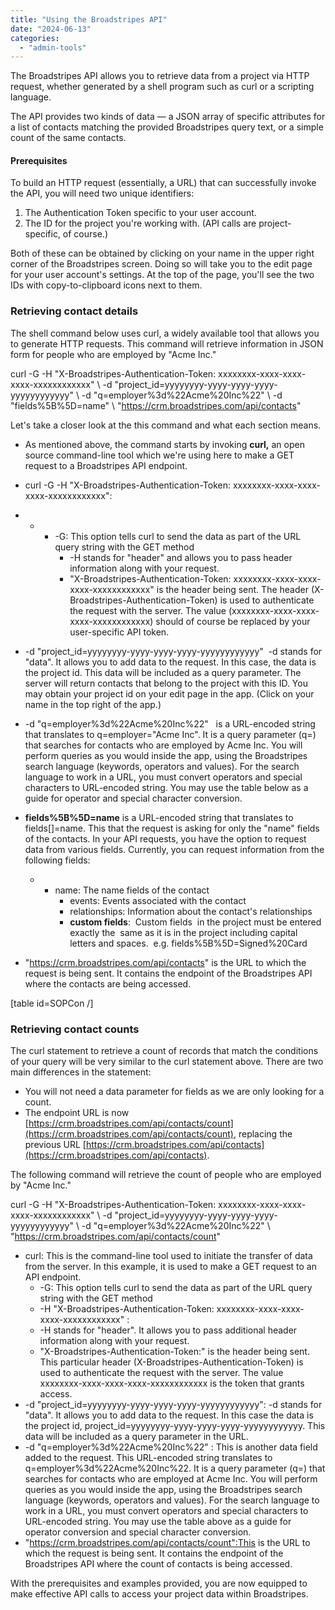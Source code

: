 ```yaml
---
title: "Using the Broadstripes API"
date: "2024-06-13"
categories: 
  - "admin-tools"
---
```


The Broadstripes API allows you to retrieve data from a project via HTTP request, whether generated by a shell program such as curl or a scripting language.

The API provides two kinds of data — a JSON array of specific attributes for a list of contacts matching the provided Broadstripes query text, or a simple count of the same contacts.

#### **Prerequisites**

To build an HTTP request (essentially, a URL) that can successfully invoke the API, you will need two unique identifiers:

1. The Authentication Token specific to your user account.
2. The ID for the project you're working with. (API calls are project-specific, of course.)

Both of these can be obtained by clicking on your name in the upper right corner of the Broadstripes screen. Doing so will take you to the edit page for your user account's settings. At the top of the page, you'll see the two IDs with copy-to-clipboard icons next to them.

### **Retrieving contact details**

The shell command below uses curl, a widely available tool that allows you to generate HTTP requests. This command will retrieve information in JSON form for people who are employed by "Acme Inc."

curl -G -H "X-Broadstripes-Authentication-Token: xxxxxxxx-xxxx-xxxx-xxxx-xxxxxxxxxxxx" \\ -d "project\_id=yyyyyyyy-yyyy-yyyy-yyyy-yyyyyyyyyyyy" \\ -d "q=employer%3d%22Acme%20Inc%22" \\ -d "fields%5B%5D=name" \\ "https://crm.broadstripes.com/api/contacts"

Let's take a closer look at the this command and what each section means.

- As mentioned above, the command starts by invoking **curl,** an open source command-line tool which we're using here to make a GET request to a Broadstripes API endpoint.
- curl -G -H "X-Broadstripes-Authentication-Token: xxxxxxxx-xxxx-xxxx-xxxx-xxxxxxxxxxxx":

- - - \-G: This option tells curl to send the data as part of the URL query string with the GET method
        - \-H stands for "header" and allows you to pass header information along with your request.
        - "X-Broadstripes-Authentication-Token: xxxxxxxx-xxxx-xxxx-xxxx-xxxxxxxxxxxx" is the header being sent. The header (X-Broadstripes-Authentication-Token) is used to authenticate the request with the server. The value (xxxxxxxx-xxxx-xxxx-xxxx-xxxxxxxxxxxx) should of course be replaced by your user-specific API token.
- \-d "project\_id=yyyyyyyy-yyyy-yyyy-yyyy-yyyyyyyyyyyy"  \-d stands for "data". It allows you to add data to the request. In this case, the data is the project id. This data will be included as a query parameter. The server will return contacts that belong to the project with this ID. You may obtain your project id on your edit page in the app. (Click on your name in the top right of the app.)
- \-d "q=employer%3d%22Acme%20Inc%22"   is a URL-encoded string that translates to q=employer="Acme Inc". It is a query parameter (q=) that searches for contacts who are employed by Acme Inc. You will perform queries as you would inside the app, using the Broadstripes search language (keywords, operators and values). For the search language to work in a URL, you must convert operators and special characters to URL-encoded string. You may use the table below as a guide for operator and special character conversion.
- **fields%5B%5D=name** is a URL-encoded string that translates to fields\[\]=name. This that the request is asking for only the "name" fields of the contacts. In your API requests, you have the option to request data from various fields. Currently, you can request information from the following fields:
    - - name: The name fields of the contact
        - events: Events associated with the contact
        - relationships: Information about the contact's relationships
        - **custom fields**:  Custom fields  in the project must be entered exactly the  same as it is in the project including capital letters and spaces.  e.g. fields%5B%5D=Signed%20Card
- "https://crm.broadstripes.com/api/contacts" is the URL to which the request is being sent. It contains the endpoint of the Broadstripes API where the contacts are being accessed.

\[table id=SOPCon /\]

### **Retrieving contact counts**

The curl statement to retrieve a count of records that match the conditions of your query will be very similar to the curl statement above. There are two main differences in the statement:

- You will not need a data parameter for fields as we are only looking for a count.
- The endpoint URL is now [https://crm.broadstripes.com/api/contacts/count](https://crm.broadstripes.com/api/contacts/count), replacing the previous URL [https://crm.broadstripes.com/api/contacts](https://crm.broadstripes.com/api/contacts).

The following command will retrieve the count of people who are employed by "Acme Inc."

curl -G -H "X-Broadstripes-Authentication-Token: xxxxxxxx-xxxx-xxxx-xxxx-xxxxxxxxxxxx" \\ -d "project\_id=yyyyyyyy-yyyy-yyyy-yyyy-yyyyyyyyyyyy" \\ -d "q=employer%3d%22Acme%20Inc%22" \\ "https://crm.broadstripes.com/api/contacts/count"

- curl: This is the command-line tool used to initiate the transfer of data from the server. In this example, it is used to make a GET request to an API endpoint.
    - \-G: This option tells curl to send the data as part of the URL query string with the GET method
    - \-H "X-Broadstripes-Authentication-Token: xxxxxxxx-xxxx-xxxx-xxxx-xxxxxxxxxxxx" :
    - \-H stands for "header". It allows you to pass additional header information along with your request.
    - "X-Broadstripes-Authentication-Token:" is the header being sent. This particular header (X-Broadstripes-Authentication-Token) is used to authenticate the request with the server. The value xxxxxxxx-xxxx-xxxx-xxxx-xxxxxxxxxxxx is the token that grants access.
- \-d "project\_id=yyyyyyyy-yyyy-yyyy-yyyy-yyyyyyyyyyyy": \-d stands for "data". It allows you to add data to the request. In this case the data is the project id, project\_id=yyyyyyyy-yyyy-yyyy-yyyy-yyyyyyyyyyyy. This data will be included as a query parameter in the URL.
- \-d "q=employer%3d%22Acme%20Inc%22" : This is another data field added to the request. This URL-encoded string translates to q=employer%3d%22Acme%20Inc%22. It is a query parameter (q=) that searches for contacts who are employed at Acme Inc. You will perform queries as you would inside the app, using the Broadstripes search language (keywords, operators and values). For the search language to work in a URL, you must convert operators and special characters to URL-encoded string. You may use the table above as a guide for operator conversion and special character conversion.
- "https://crm.broadstripes.com/api/contacts/count":This is the URL to which the request is being sent. It contains the endpoint of the Broadstripes API where the count of contacts is being accessed.

With the prerequisites and examples provided, you are now equipped to make effective API calls to access your project data within Broadstripes.
